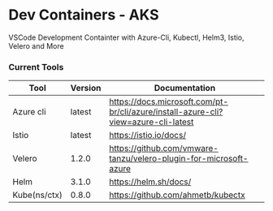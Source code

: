 # Dev Containers - AKS

VSCode Development Containter with Azure-Cli, Kubectl, Helm3, Istio, Velero and More




### Current Tools

| Tool          | Version   | Documentation
|-              |-          | -
| Azure cli     | latest    | https://docs.microsoft.com/pt-br/cli/azure/install-azure-cli?view=azure-cli-latest
| Istio         | latest    | https://istio.io/docs/
| Velero        | 1.2.0     | https://github.com/vmware-tanzu/velero-plugin-for-microsoft-azure
| Helm          | 3.1.0     | https://helm.sh/docs/
| Kube(ns/ctx)  | 0.8.0     | https://github.com/ahmetb/kubectx